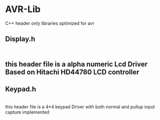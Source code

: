 # AVR-Lib
C++ header only libraries optimized for avr 


<h2>Display.h<h2/>
<br>
  this header file is a alpha numeric Lcd Driver Based on Hitachi HD44780 LCD controller
<h2>Keypad.h</h2>
<br>  
  this header file is a 4*4 keypad Driver with both normal and pullup input capture implemented

